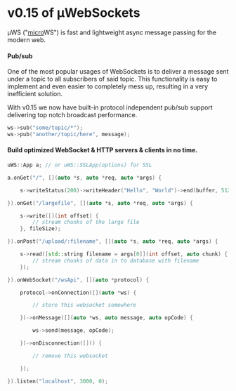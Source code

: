 # v0.15 of µWebSockets

µWS ("[micro](https://en.wikipedia.org/wiki/Micro-)WS") is fast and lightweight async message passing for the modern web.

#### Pub/sub
One of the most popular usages of WebSockets is to deliver a message sent under a topic to all subscribers of said topic. This functionality is easy to implement and even easier to completely mess up, resulting in a very inefficient solution.

With v0.15 we now have built-in protocol independent pub/sub support delivering top notch broadcast performance.

```c++
ws->sub("some/topic/*");
ws->pub("another/topic/here", message);
```

#### Build optimized WebSocket & HTTP servers & clients in no time.
```c++
uWS::App a; // or uWS::SSLApp(options) for SSL

a.onGet("/", [](auto *s, auto *req, auto *args) {

    s->writeStatus(200)->writeHeader("Hello", "World")->end(buffer, 512);

}).onGet("/largefile", [](auto *s, auto *req, auto *args) {

    s->write([](int offset) {
        // stream chunks of the large file
    }, fileSize);

}).onPost("/upload/:filename", [](auto *s, auto *req, auto *args) {

    s->read([std::string filename = args[0]](int offset, auto chunk) {
        // stream chunks of data in to database with filename
    });

}).onWebSocket("/wsApi", [](auto *protocol) {

    protocol->onConnection([](auto *ws) {

        // store this websocket somewhere

    })->onMessage([](auto *ws, auto message, auto opCode) {

        ws->send(message, opCode);

    })->onDisconnection([]() {

        // remove this websocket

    });

}).listen("localhost", 3000, 0);
```

